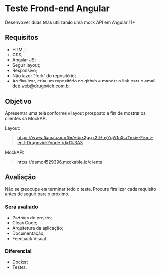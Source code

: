# Teste Frond-end Angular

Desenvolver duas telas utilizando uma mock API em Angular 11+

## Requisitos
- HTML;
- CSS;
- Angular JS;
- Seguir layout;
- Responsivo;
- Não fazer "fork" do repositório;
- Ao finalizar, criar um repositório no github e mandar o link para o email <dep.web@drugovich.com.br>.

## Objetivo

Apresentar uma tela conforme o layout prosposto a fim de mostrar os clientes da MockAPI.

Layout:
> https://www.figma.com/file/yttsx2ggjz2rHnyYgW1n5c/Teste-Front-end-Drugovich?node-id=1%3A3

MockAPI:
> https://demo4529396.mockable.io/clients

## Avaliação

Não se preocupe em terminar todo o teste. Procure finalizar cada requisito antes de seguir para o próximo.

### Será avaliado

- Padrões de projeto;
- Clean Code;
- Arquitetura da aplicação;
- Documentação;
- Feedback Visual.

### Diferencial

- Docker;
- Testes.
